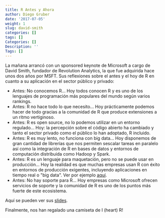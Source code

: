 ```yaml
---
title: R Antes y Ahora
author: Diego Gruber
date: '2017-07-05'
weight: 1
slug: david-smith
categories: []
tags: []
Categories: []
Description: ''
Tags: []
---
```


La mañana arrancó con un sponsored keynote de Microsoft a cargo de David Smith, fundador de Revolution Analytics, la que fue adquirida hace unos dos años por MSFT. Sus reflexiones sobre el antes y el hoy de R en cuanto a su aplicación en el sector público y privado:

- Antes: No conocemos R... Hoy todos conocen R y es uno de los lenguajes de programación más populares del mundo según varios rankings.
- Antes: R no hace todo lo que necesito... Hoy prácticamente podemos hacer de todo gracias a la comunidad de R que produce extensiones a un ritmo vertiginoso.
- Antes: R es open source, no lo podemos utilizar en un entorno regulado... Hoy: la percepción sobre el código abierto ha cambiado y tanto el sector privado como el público lo han adoptado, R incluido.
- Antes: R es muy lento, no funciona con big data... Hoy disponemos de gran cantidad de librerías que nos permiten sescalar tareas en paralelo así como la integración de R en bases de datos y entornos de computación distribuida como Hadoop y Spark.
- Antes: R es un lenguaje para maquetación, pero no se puede usar en producción... Hoy la realidad es que muchas empresas usan R con éxito en entornos de producción exigentes, incluyendo aplicaciones en tiempo real o "big data". Ver por ejemplo [aquí](http://blog.revolutionanalytics.com/2017/07/more-companies-using-r.html).
- Antes: No hay soporte para R... Hoy empresas como Microsoft ofrecen servicios de soporte y la comunidad de R es uno de los puntos más fuerte de este ecosistema. 

Aquí se pueden ver sus [slides](http://blog.revolutionanalytics.com/2017/07/how-perceptions-of-r-have-changed.html).

Finalmente, nos han regalado una camiseta de I (heart) R!
